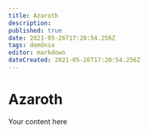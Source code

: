 ```yaml
---
title: Azaroth
description: 
published: true
date: 2021-05-26T17:20:54.256Z
tags: demônio
editor: markdown
dateCreated: 2021-05-26T17:20:54.256Z
---
```


# Azaroth
Your content here